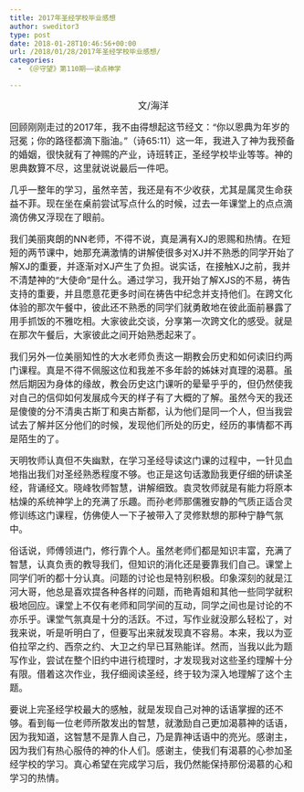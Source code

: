```yaml
---
title: 2017年圣经学校毕业感想
author: sweditor3
type: post
date: 2018-01-28T10:46:56+00:00
url: /2018/01/28/2017年圣经学校毕业感想/
categories:
  - 《＠守望》第110期——读点神学

---
```

<p style="text-align: center;">
  <span style="font-size: 12pt;">文/海洋</span>
</p>

<span style="font-size: 12pt;">回顾刚刚走过的2017年，我不由得想起这节经文：“你以恩典为年岁的冠冕；你的路径都滴下脂油。”（诗65:11）这一年，我进入了神为我预备的婚姻，很快就有了神赐的产业，诗班转正，圣经学校毕业等等。神的恩典数算不尽，这里就说说最后一件吧。</span>

<span style="font-size: 12pt;">几乎一整年的学习，虽然辛苦，我还是有不少收获，尤其是属灵生命获益不菲。现在坐在桌前尝试写点什么的时候，过去一年课堂上的点点滴滴仿佛又浮现在了眼前。</span>

<span style="font-size: 12pt;">我们美丽爽朗的NN老师，不得不说，真是满有XJ的恩赐和热情。在短短的两节课中，她那充满激情的讲解使很多对XJ并不熟悉的同学开始了解XJ的重要，并逐渐对XJ产生了负担。说实话，在接触XJ之前，我并不清楚神的“大使命”是什么。通过学习，我开始了解XJS的不易，祷告支持的重要，并且愿意花更多时间在祷告中纪念并支持他们。在跨文化体验的那次午餐中，彼此还不熟悉的同学们就勇敢地在彼此面前暴露了用手抓饭的不雅吃相。大家彼此交谈，分享第一次跨文化的感受。就是在那次午餐后，大家彼此之间开始熟悉起来了。</span>

<span style="font-size: 12pt;">我们另外一位美丽知性的大水老师负责这一期教会历史和如何读旧约两门课程。真是不得不佩服这位和我差不多年龄的姊妹对真理的渴慕。虽然后期因为身体的缘故，教会历史这门课听的晕晕乎乎的，但仍然使我对自己的信仰如何发展成今天的样子有了大概的了解。虽然今天的我还是傻傻的分不清奥古斯丁和奥古斯都，认为他们是同一个人，但当我尝试去了解并区分他们的时候，发现他们所处的历史，经历的事情都不再是陌生的了。</span>

<span style="font-size: 12pt;">天明牧师认真但不失幽默，在学习圣经导读这门课的过程中，一针见血地指出我们对圣经熟悉程度不够。也正是这句话激励我更仔细的研读圣经，背诵经文。晓峰牧师智慧，讲解细致。袁灵牧师就是有能力将原本枯燥的系统神学上的充满了乐趣。而孙老师那儒雅安静的气质正适合灵修训练这门课程，仿佛使人一下子被带入了灵修默想的那种宁静气氛中。</span>

<span style="font-size: 12pt;">俗话说，师傅领进门，修行靠个人。虽然老师们都是知识丰富，充满了智慧，认真负责的教导我们，但知识的消化还是要靠我们自己。课堂上同学们听的都十分认真。问题的讨论也是特别积极。印象深刻的就是江河大哥，他总是喜欢提各种各样的问题，而艳青姐和其他一些同学就积极地回应。课堂上不仅有老师和同学间的互动，同学之间也是讨论的不亦乐乎。课堂气氛真是十分的活跃。不过，写作业就没那么轻松了，对我来说，听是听明白了，但要写出来就发现真不容易。本来，我以为亚伯拉罕之约、西奈之约、大卫之约早已耳熟能详。然而，当我以此为题写作业，尝试在整个旧约中进行梳理时，才发现我对这些圣约理解十分有限。借着这次作业，我仔细阅读圣经，终于较为深入地理解了这个主题。</span>

<span style="font-size: 12pt;">要说上完圣经学校最大的感触，就是发现自己对神的话语掌握的还不够。看到每一位老师所散发出的智慧，就激励自己更加渴慕神的话语，因为我知道，这智慧不是靠人自己，乃是靠神话语中的亮光。感谢主，因为我们有热心服侍的神的仆人们。感谢主，使我们有渴慕的心参加圣经学校的学习。真心希望在完成学习后，我仍然能保持那份渴慕的心和学习的热情。</span>
